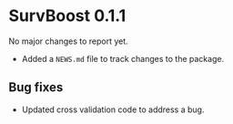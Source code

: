 # SurvBoost 0.1.1

No major changes to report yet. 

* Added a `NEWS.md` file to track changes to the package.

## Bug fixes

* Updated cross validation code to address a bug. 

